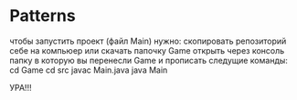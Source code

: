 # Patterns
чтобы запустить проект (файл Main) нужно:
скопировать репозиторий себе на компьюер или скачать папочку Game
открыть через консоль папку в которую вы перенесли Game и прописать следущие команды:
cd Game
cd src
javac Main.java
java Main


УРА!!!
